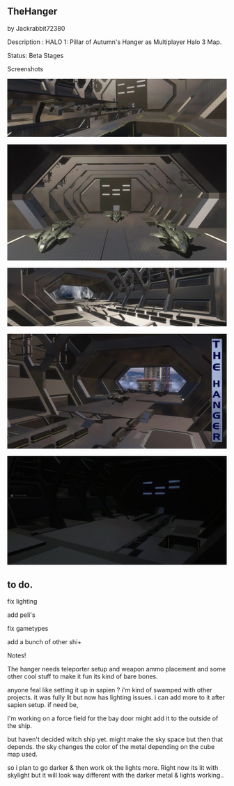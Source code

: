 ## TheHanger

by Jackrabbit72380

Description : HALO 1: Pillar of Autumn's Hanger as Multiplayer Halo 3 Map.

Status: Beta Stages

Screenshots

![Screenshot](https://github.com/jackrabbit72380/Ho4kmmm/blob/master/common/H3EK/tags/levels/multi/thehanger/previews/preview0.jpg)

![Screenshot](https://github.com/jackrabbit72380/Ho4kmmm/blob/master/common/H3EK/tags/levels/multi/thehanger/previews/preview1.jpg)

![Screenshot](https://github.com/jackrabbit72380/Ho4kmmm/blob/master/common/H3EK/tags/levels/multi/thehanger/previews/preview2.jpg)

![Screenshot](https://github.com/jackrabbit72380/Ho4kmmm/blob/master/common/H3EK/tags/levels/multi/thehanger/previews/preview3.jpg)

![Screenshot](https://github.com/jackrabbit72380/Ho4kmmm/blob/master/common/H3EK/tags/levels/multi/thehanger/previews/preview.jpg)

## to do.

fix lighting

add peli's

fix gametypes

add a bunch of other shi+

Notes!

The hanger needs teleporter setup and weapon ammo placement and some other cool stuff to make it fun its kind of bare bones.

anyone feal like setting it up in sapien ? i'm kind of swamped with other projects. it was fully lit but now has lighting issues. i can add more to it after sapien setup. if need be,

I'm working on a force field for the bay door might add it to the outside of the ship.

but haven't decided witch ship yet. might make the sky space but then that depends. the sky changes the color of the metal depending on the cube map used.

so i plan to go darker & then work ok the lights more. Right now its lit with skylight but it will look way different with the darker metal & lights working.. 
